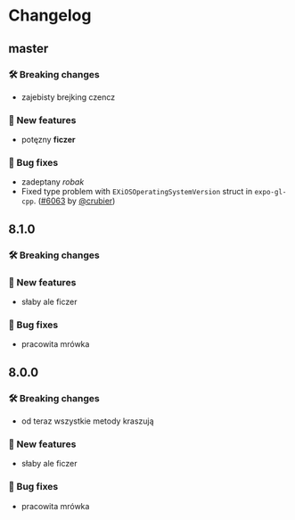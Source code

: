 # Changelog

## master

### 🛠 Breaking changes

- zajebisty brejking czencz

### 🎉 New features

- potęzny **ficzer**

### 🐛 Bug fixes

- zadeptany _robak_
- Fixed type problem with `EXiOSOperatingSystemVersion` struct in `expo-gl-cpp`. ([#6063](https://github.com/expo/expo/pull/6063) by [@crubier](https://github.com/crubier))

## 8.1.0

### 🛠 Breaking changes

### 🎉 New features

- słaby ale ficzer

### 🐛 Bug fixes

- pracowita mrówka

## 8.0.0

### 🛠 Breaking changes

- od teraz wszystkie metody kraszują

### 🎉 New features

- słaby ale ficzer

### 🐛 Bug fixes

- pracowita mrówka

